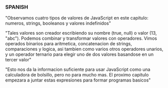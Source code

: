 ### SPANISH

<p text-align="center">"Observamos cuatro tipos de valores de JavaScript en este capitulo: numeros, strings, booleanos y valores indefinidos"</p>

<p text-align="center">"Tales valores son creador escribiendo su nombre (true, null) o valor (13, "abc"). Podemos combinar y transformar valores con operadores. Vimos operados binarios para aritmetica, concatenacion de strings, comparaciones y logica, asi tambien como varios otros operadores unarios, y un operador ternario para elegir uno de dos valores basandose en un tercer valor"</p>

<p text-align="center">"Esto nos da la informacion suficiente para usar JavaScript como una calculadora de bolsillo, pero no para mucho mas. El proximo capitulo empezara a juntar estas expresiones para formar programas basicos"</p>